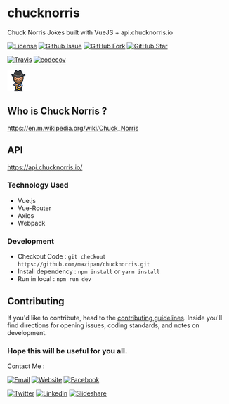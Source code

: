 # chucknorris
Chuck Norris Jokes built with VueJS + api.chucknorris.io

[![License](https://img.shields.io/github/license/mazipan/chucknorris.svg?maxAge=3600)](https://github.com/mazipan/chucknorris) 
[![Github Issue](https://img.shields.io/github/issues/mazipan/chucknorris.svg?maxAge=3600)](https://github.com/mazipan/chucknorris/issues) 
[![GitHub Fork](https://img.shields.io/github/forks/mazipan/chucknorris.svg?maxAge=3600)](https://github.com/mazipan/chucknorris/network) 
[![GitHub Star](https://img.shields.io/github/stars/mazipan/chucknorris.svg?maxAge=3600)](https://github.com/mazipan/chucknorris/stargazers) 

[![Travis](https://img.shields.io/travis/mazipan/chucknorris.svg)](https://travis-ci.org/mazipan/chucknorris)
[![codecov](https://codecov.io/gh/mazipan/chucknorris/branch/master/graph/badge.svg)](https://codecov.io/gh/mazipan/chucknorris)

[![ChuckNorris](https://github.com/mazipan/chucknorris/blob/master/images/chucknorris-gif.gif?raw=true)](https://mazipan.github.io/chucknorris/)


## Who is Chuck Norris ?
https://en.m.wikipedia.org/wiki/Chuck_Norris


## API
https://api.chucknorris.io/


### Technology Used
+ Vue.js
+ Vue-Router
+ Axios
+ Webpack

### Development
+ Checkout Code : `git checkout https://github.com/mazipan/chucknorris.git`
+ Install dependency : `npm install` or `yarn install`
+ Run in local : `npm run dev`

## Contributing

If you'd like to contribute, head to the [contributing guidelines](/CONTRIBUTING.md). Inside you'll find directions for opening issues, coding standards, and notes on development.

### Hope this will be useful for you all.

Contact Me :

[![Email](https://img.shields.io/badge/mazipanneh-Email-yellow.svg?maxAge=3600)](mailto:mazipanneh@gmail.com) 
[![Website](https://img.shields.io/badge/mazipanneh-Blog-brightgreen.svg?maxAge=3600)](https://mazipanneh.com/blog/)
[![Facebook](https://img.shields.io/badge/mazipanneh-Facebook-blue.svg?maxAge=3600)](https://facebook.com/mazipanneh) 

[![Twitter](https://img.shields.io/badge/Maz_Ipan-Twitter-55acee.svg?maxAge=3600)](https://twitter.com/Maz_Ipan) 
[![Linkedin](https://img.shields.io/badge/irfanmaulanamazipan-Linkedin-0077b5.svg?maxAge=3600)](https://id.linkedin.com/in/irfanmaulanamazipan) 
[![Slideshare](https://img.shields.io/badge/IrfanMaulana21-Slideshare-0077b5.svg?maxAge=3600)](https://www.slideshare.net/IrfanMaulana21) 
